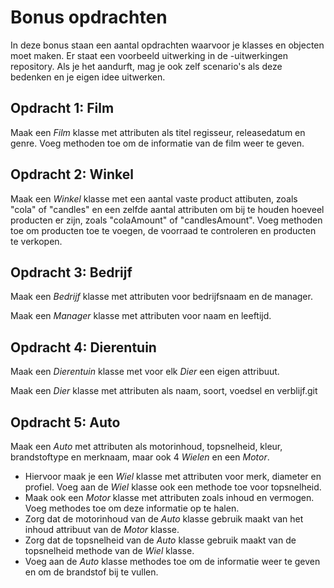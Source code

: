 # Bonus opdrachten

In deze bonus staan een aantal opdrachten waarvoor je klasses en objecten moet maken. Er staat een voorbeeld uitwerking in de -uitwerkingen repository.
Als je het aandurft, mag je ook zelf scenario's als deze bedenken en je eigen idee uitwerken.

## Opdracht 1: Film 
Maak een _Film_ klasse met attributen als titel regisseur, releasedatum en genre. Voeg methoden toe om de informatie van de film weer te geven.

## Opdracht 2: Winkel
Maak een _Winkel_ klasse met een aantal vaste product attibuten, zoals "cola" of "candles" en een zelfde aantal attributen om bij te houden hoeveel producten er zijn, zoals "colaAmount" of "candlesAmount". Voeg methoden toe om producten toe te voegen, de voorraad te controleren en producten te verkopen.

## Opdracht 3: Bedrijf
Maak een _Bedrijf_ klasse met attributen voor bedrijfsnaam en de manager. 

Maak een _Manager_ klasse met attributen voor naam en leeftijd.

## Opdracht 4: Dierentuin
Maak een _Dierentuin_ klasse met voor elk _Dier_ een eigen attribuut. 

Maak een _Dier_ klasse met attributen als naam, soort, voedsel en verblijf.git 

## Opdracht 5: Auto 
Maak een _Auto_ met attributen als motorinhoud, topsnelheid, kleur, brandstoftype en merknaam, maar ook 4 _Wielen_ en een _Motor_. 
- Hiervoor maak je een _Wiel_ klasse met attributen voor merk, diameter en profiel. Voeg aan de _Wiel_ klasse ook een methode toe voor topsnelheid.
- Maak ook een _Motor_ klasse met attributen zoals inhoud en vermogen. Voeg methodes toe om deze informatie op te halen.
- Zorg dat de motorinhoud van de _Auto_ klasse gebruik maakt van het inhoud attribuut van de _Motor_ klasse.
- Zorg dat de topsnelheid van de _Auto_ klasse gebruik maakt van de topsnelheid methode van de _Wiel_ klasse.
- Voeg aan de _Auto_ klasse methodes toe om de informatie weer te geven en om de brandstof bij te vullen.

